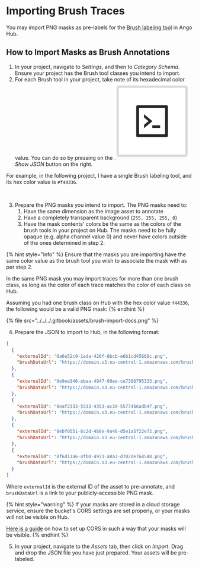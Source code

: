 # Importing Brush Traces

You may import PNG masks as pre-labels for the [Brush labeling tool](../../../labeling/labeling-tools/brush-bucket.md) in Ango Hub.

## How to Import Masks as Brush Annotations

1. In your project, navigate to _Settings_, and then to _Category Schema_. Ensure your project has the Brush tool classes you intend to import.
2. For each Brush tool in your project, take note of its hexadecimal color value. You can do so by pressing on the <img src="../../../.gitbook/assets/image (7).png" alt="" data-size="line"> _Show JSON_ button on the right.

For example, in the following project, I have a single Brush labeling tool, and its hex color value is `#f44336`.

<figure><img src="../../../.gitbook/assets/image (79).png" alt=""><figcaption></figcaption></figure>

3. Prepare the PNG masks you intend to import. The PNG masks need to:
   1. Have the same dimension as the image asset to annotate
   2. Have a completely transparent background (`255, 255, 255, 0`)
   3. Have the mask contents' colors be the same as the colors of the brush tools in your project on Hub. The masks need to be fully opaque (e.g. alpha channel value 0) and never have colors outside of the ones determined in step 2.

{% hint style="info" %}
Ensure that the masks you are importing have the same color value as the brush tool you wish to associate the mask with as per step 2.

In the same PNG mask you may import traces for more than one brush class, as long as the color of each trace matches the color of each class on Hub.

Assuming you had one brush class on Hub with the hex color value `f44336`, the following would be a valid PNG mask:
{% endhint %}

{% file src="../../../.gitbook/assets/brush-import-docs.png" %}

4. Prepare the JSON to import to Hub, in the following format:

```json
[
  {
    "externalId": "0a6e52c9-1eda-426f-8bcb-e6b1cd45668c.png",
    "brushDataUrl": "https://domain.s3.eu-central-1.amazonaws.com/brush-import-samples/0a6e52c9-1eda-426f-8bcb-e6b1cd45668c.png"
  },
  {
    "externalId": "0e9ee946-ebaa-4847-99ee-ce7386795333.png",
    "brushDataUrl": "https://domain.s3.eu-central-1.amazonaws.com/brush-import-samples/0e9ee946-ebaa-4847-99ee-ce7386795333.png"
  },
  {
    "externalId": "0eaf2333-5533-4353-ac3d-55774b6adb47.png",
    "brushDataUrl": "https://domain.s3.eu-central-1.amazonaws.com/brush-import-samples/0eaf2333-5533-4353-ac3d-55774b6adb47.png"
  },
  {
    "externalId": "0ebf0551-6c2d-4b6e-9a46-d5e1a5f22e72.png",
    "brushDataUrl": "https://domain.s3.eu-central-1.amazonaws.com/brush-import-samples/0ebf0551-6c2d-4b6e-9a46-d5e1a5f22e72.png"
  },
  {
    "externalId": "0f6d11a6-4fb0-4973-a8a3-d702de764548.png",
    "brushDataUrl": "https://domain.s3.eu-central-1.amazonaws.com/brush-import-samples/0f6d11a6-4fb0-4973-a8a3-d702de764548.png"
  }
]
```

Where `externalId` is the external ID of the asset to pre-annotate, and `brushDataUrl` is a link to your publicly-accessible PNG mask.

{% hint style="warning" %}
If your masks are stored in a cloud storage service, ensure the bucket's CORS settings are set properly, or your masks will not be visible on Hub.

[Here is a guide](../../integrations/set-up-cors.md) on how to set up CORS in such a way that your masks will be visible.
{% endhint %}

5. In your project, navigate to the _Assets_ tab, then click on _Import_. Drag and drop the JSON file you have just prepared. Your assets will be pre-labeled.
